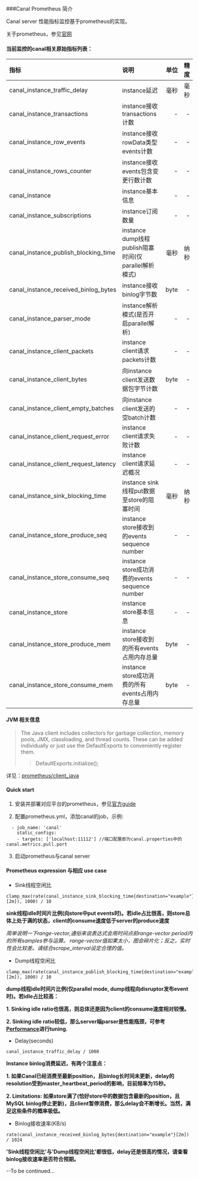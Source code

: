 ###Canal Prometheus 简介

Canal server 性能指标监控基于prometheus的实现。

关于prometheus，参见[官网](https://prometheus.io/)

#### 当前监控的canal相关原始指标列表：

|  指标                         | 说明            |  单位  | 精度 |
| :----                        | :----           | ----: |----: |
|canal_instance_traffic_delay |instance延迟    | 毫秒  |  毫秒 |
|canal_instance_transactions |instance接收transactions计数|-|-|
|canal_instance_row_events |instance接收rowData类型events计数|-|-|
|canal_instance_rows_counter |instance接收events包含变更行数计数|-|-|
|canal_instance |instance基本信息|-|-|
|canal_instance_subscriptions |instance订阅数量|-|-|
|canal_instance_publish_blocking_time |instance dump线程publish阻塞时间(仅parallel解析模式)|毫秒|纳秒|
|canal_instance_received_binlog_bytes |instance接收binlog字节数|byte|-|
|canal_instance_parser_mode |instance解析模式(是否开启parallel解析)|-|-|
|canal_instance_client_packets |instance client请求packets计数|-|-|
|canal_instance_client_bytes|向instance client发送数据包字节计数|byte|-|
|canal_instance_client_empty_batches|向instance client发送的空batch计数|-|-|
|canal_instance_client_request_error|instance client请求失败计数|-|-|
|canal_instance_client_request_latency |instance client请求延迟概况|-|-|
|canal_instance_sink_blocking_time |instance sink线程put数据至store的阻塞时间|毫秒|纳秒|
|canal_instance_store_produce_seq |instance store接收到的events sequence number|-|-|
|canal_instance_store_consume_seq |instance store成功消费的events sequence number|-|-|
|canal_instance_store |instance store基本信息|-|-|
|canal_instance_store_produce_mem |instance store接收到的所有events占用内存总量|byte|-|
|canal_instance_store_consume_mem |instance store成功消费的所有events占用内存总量|byte|-|

#### JVM 相关信息
> The Java client includes collectors for garbage collection, memory pools, JMX, classloading, and thread counts. These can be added individually or just use the DefaultExports to conveniently register them.
> >DefaultExports.initialize();

详见：[prometheus/client_java](https://github.com/prometheus/client_java)


#### Quick start

1. 安装并部署对应平台的prometheus，参见[官方guide](https://prometheus.io/docs/introduction/first_steps/)

2. 配置prometheus.yml，添加canal的job，示例:
```
  - job_name: 'canal'
    static_configs:
    - targets: ['localhost:11112'] //端口配置即为canal.properties中的canal.metrics.pull.port
```

3. 启动prometheus与canal server

#### Prometheus expression 与相应 use case
* Sink线程空闲比
```
clamp_max(rate(canal_instance_sink_blocking_time{destination="example"}[2m]), 1000) / 10
```
**sink线程idle时间片比例(向store中put events时)。若idle占比很高，则store总体上处于满的状态，client的consume速度低于server的produce速度**

_简单说明一下range-vector,通俗来说表达式会用时间点前range-vector period内的所有samples参与运算。_
_range-vector值如果太小，图会碎片化；反之，实时性会比较差。请结合scrape_interval设定合理的值。_

* Dump线程空闲比
```
clamp_max(rate(canal_instance_publish_blocking_time{destination="example"}[2m]), 1000) / 10
```
**dump线程idle时间片比例(仅parallel mode, dump线程向disruptor发布event时)。若idle占比较高：**

**1. Sinking idle ratio也很高，则总体还是因为client的consume速度相对较慢。**

**2. Sinking idle ratio较低，那么server端parser是性能瓶颈，可参考[Performance](https://github.com/alibaba/canal/wiki/Performance)进行tuning.**

* Delay(seconds)
```
canal_instance_traffic_delay / 1000
```
**Instance binlog消费延迟，有两个注意点：**

**1. 如果Canal已经消费至最新position，且binlog长时间未更新，delay的resolution受到master_heartbeat_period的影响，目前频率为15秒。**

**2. Limitations: 如果store满了(恰好store中的数据包含最新的position，且MySQL binlog停止更新)，且client暂停消费，那么delay会不断增长。当然，满足这些条件的概率极低。**

* Binlog接收速率(KB/s)
```
rate(canal_instance_received_binlog_bytes{destination="example"}[2m]) / 1024
```
**'Sink线程空闲比'与'Dump线程空闲比'都很低，delay还是很高的情况，请查看binlog接收速率是否符合预期。**


--To be continued...
